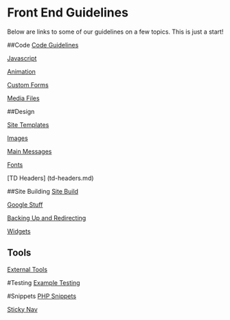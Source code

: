 # Front End Guidelines 

Below are links to some of our guidelines on a few topics. This is just a start!

##Code
[Code Guidelines](code-guidelines.md)

[Javascript](javascript.md)

[Animation](animation.md)

[Custom Forms](custom-form.md)

[Media Files](media-files.md)

##Design

[Site Templates](site-templates.md)

[Images](images.md)

[Main Messages](main-message.md)

[Fonts](fonts.md)

[TD Headers] (td-headers.md)

##Site Building
[Site Build](site-build.md)

[Google Stuff](google-stuff.md)

[Backing Up and Redirecting](backup-redirecting.md)

[Widgets](widget.md)

## Tools 
[External Tools](external-tools.md)

#Testing
[Example Testing](example-testing.md)

#Snippets 
[PHP Snippets](php-code-snippets.md)

[Sticky Nav](sticky-navbar.md)
